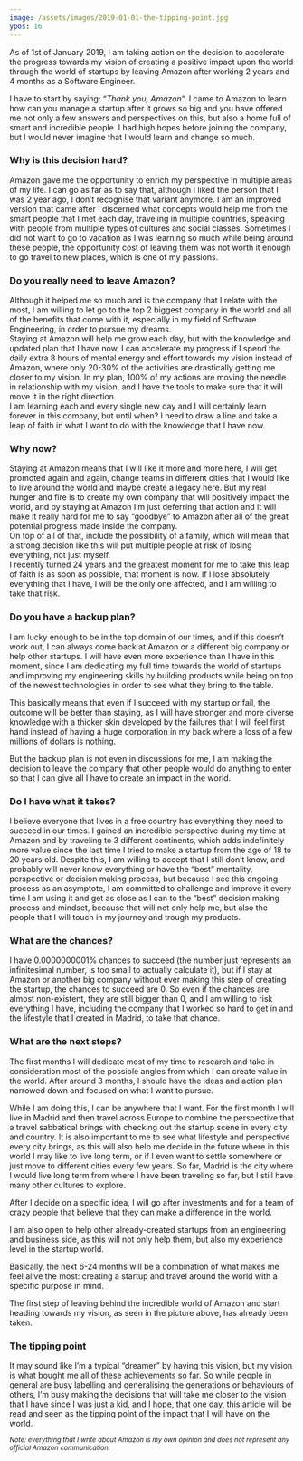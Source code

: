 ```yaml
---
image: /assets/images/2019-01-01-the-tipping-point.jpg
ypos: 16
---
```

As of 1st of January 2019, I am taking action on the decision to accelerate the progress towards my vision of creating a positive impact upon the world through the world of startups by leaving Amazon after working 2 years and 4 months as a Software Engineer.

I have to start by saying: “_Thank you, Amazon_“. I came to Amazon to learn how can you manage a startup after it grows so big and you have offered me not only a few answers and perspectives on this, but also a home full of smart and incredible people. I had high hopes before joining the company, but I would never imagine that I would learn and change so much.

### Why is this decision hard?

Amazon gave me the opportunity to enrich my perspective in multiple areas of my life. I can go as far as to say that, although I liked the person that I was 2 year ago, I don’t recognise that variant anymore. I am an improved version that came after I discerned what concepts would help me from the smart people that I met each day, traveling in multiple countries, speaking with people from multiple types of cultures and social classes. Sometimes I did not want to go to vacation as I was learning so much while being around these people, the opportunity cost of leaving them was not worth it enough to go travel to new places, which is one of my passions.

### Do you really need to leave Amazon?

Although it helped me so much and is the company that I relate with the most, I am willing to let go to the top 2 biggest company in the world and all of the benefits that come with it, especially in my field of Software Engineering, in order to pursue my dreams.  
Staying at Amazon will help me grow each day, but with the knowledge and updated plan that I have now, I can accelerate my progress if I spend the daily extra 8 hours of mental energy and effort towards my vision instead of Amazon, where only 20-30% of the activities are drastically getting me closer to my vision. In my plan, 100% of my actions are moving the needle in relationship with my vision, and I have the tools to make sure that it will move it in the right direction.  
I am learning each and every single new day and I will certainly learn forever in this company, but until when? I need to draw a line and take a leap of faith in what I want to do with the knowledge that I have now.

### Why now?

Staying at Amazon means that I will like it more and more here, I will get promoted again and again, change teams in different cities that I would like to live around the world and maybe create a legacy here. But my real hunger and fire is to create my own company that will positively impact the world, and by staying at Amazon I’m just deferring that action and it will make it really hard for me to say “goodbye” to Amazon after all of the great potential progress made inside the company.  
On top of all of that, include the possibility of a family, which will mean that a strong decision like this will put multiple people at risk of losing everything, not just myself.  
I recently turned 24 years and the greatest moment for me to take this leap of faith is as soon as possible, that moment is now. If I lose absolutely everything that I have, I will be the only one affected, and I am willing to take that risk.

### Do you have a backup plan?

I am lucky enough to be in the top domain of our times, and if this doesn’t work out, I can always come back at Amazon or a different big company or help other startups. I will have even more experience than I have in this moment, since I am dedicating my full time towards the world of startups and improving my engineering skills by building products while being on top of the newest technologies in order to see what they bring to the table.

This basically means that even if I succeed with my startup or fail, the outcome will be better than staying, as I will have stronger and more diverse knowledge with a thicker skin developed by the failures that I will feel first hand instead of having a huge corporation in my back where a loss of a few millions of dollars is nothing.

But the backup plan is not even in discussions for me, I am making the decision to leave the company that other people would do anything to enter so that I can give all I have to create an impact in the world.

### Do I have what it takes?

I believe everyone that lives in a free country has everything they need to succeed in our times. I gained an incredible perspective during my time at Amazon and by traveling to 3 different continents, which adds indefinitely more value since the last time I tried to make a startup from the age of 18 to 20 years old. Despite this, I am willing to accept that I still don’t know, and probably will never know everything or have the “best” mentality, perspective or decision making process, but because I see this ongoing process as an asymptote, I am committed to challenge and improve it every time I am using it and get as close as I can to the “best” decision making process and mindset, because that will not only help me, but also the people that I will touch in my journey and trough my products.

### What are the chances?

I have 0.0000000001% chances to succeed (the number just represents an infinitesimal number, is too small to actually calculate it), but if I stay at Amazon or another big company without ever making this step of creating the startup, the chances to succeed are 0. So even if the chances are almost non-existent, they are still bigger than 0, and I am willing to risk everything I have, including the company that I worked so hard to get in and the lifestyle that I created in Madrid, to take that chance.

### What are the next steps?

The first months I will dedicate most of my time to research and take in consideration most of the possible angles from which I can create value in the world. After around 3 months, I should have the ideas and action plan narrowed down and focused on what I want to pursue.

While I am doing this, I can be anywhere that I want. For the first month I will live in Madrid and then travel across Europe to combine the perspective that a travel sabbatical brings with checking out the startup scene in every city and country. It is also important to me to see what lifestyle and perspective every city brings, as this will also help me decide in the future where in this world I may like to live long term, or if I even want to settle somewhere or just move to different cities every few years. So far, Madrid is the city where I would live long term from where I have been traveling so far, but I still have many other cultures to explore.

After I decide on a specific idea, I will go after investments and for a team of crazy people that believe that they can make a difference in the world.

I am also open to help other already-created startups from an engineering and business side, as this will not only help them, but also my experience level in the startup world.

Basically, the next 6-24 months will be a combination of what makes me feel alive the most: creating a startup and travel around the world with a specific purpose in mind.

The first step of leaving behind the incredible world of Amazon and start heading towards my vision, as seen in the picture above, has already been taken.

### The tipping point

It may sound like I’m a typical “dreamer” by having this vision, but my vision is what bought me all of these achievements so far. So while people in general are busy labelling and generalising the generations or behaviours of others, I’m busy making the decisions that will take me closer to the vision that I have since I was just a kid, and I hope, that one day, this article will be read and seen as the tipping point of the impact that I will have on the world.

<sub>_Note: everything that I write about Amazon is my own opinion and does not represent any official Amazon communication._</sub>